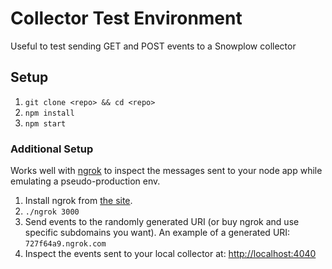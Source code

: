 Collector Test Environment
==========================

Useful to test sending GET and POST events to a Snowplow collector

## Setup
1. `git clone <repo> && cd <repo>`
2. `npm install`
3. `npm start`

### Additional Setup
Works well with [ngrok](https://ngrok.com/) to inspect the messages sent to your node app while emulating a pseudo-production env.

1. Install ngrok from [the site](https://ngrok.com/).
2. `./ngrok 3000`
3. Send events to the randomly generated URI (or buy ngrok and use specific subdomains you want). An example of a generated URI: `727f64a9.ngrok.com`
4. Inspect the events sent to your local collector at: [http://localhost:4040](http://localhost:4040)
